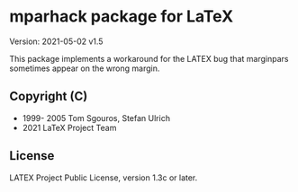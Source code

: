 # mparhack package for LaTeX

Version: 2021-05-02 v1.5

This package implements a workaround for the LATEX bug that marginpars
sometimes appear on the wrong margin.



## Copyright (C)
* 1999- 2005       Tom Sgouros, Stefan Ulrich
* 2021             LaTeX Project Team

## License
LATEX Project Public License, version 1.3c or later.
